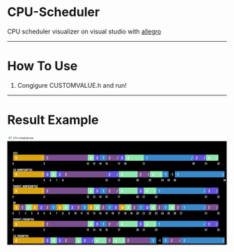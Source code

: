 # CPU-Scheduler

CPU scheduler visualizer on visual studio with [allegro](https://liballeg.org/)

* * *
# How To Use
1. Congigure CUSTOMVALUE.h and run!
* * *
# Result Example

![alt text](https://github.com/2channelkrt/CPU-scheduler/blob/master/scheduler_example.PNG)
